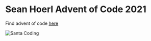# Sean Hoerl Advent of Code 2021

Find advent of code [here](https://adventofcode.com/)

![Santa Coding](https://cdn.dribbble.com/users/98824/screenshots/3174023/day-1-dribbble.gif)
